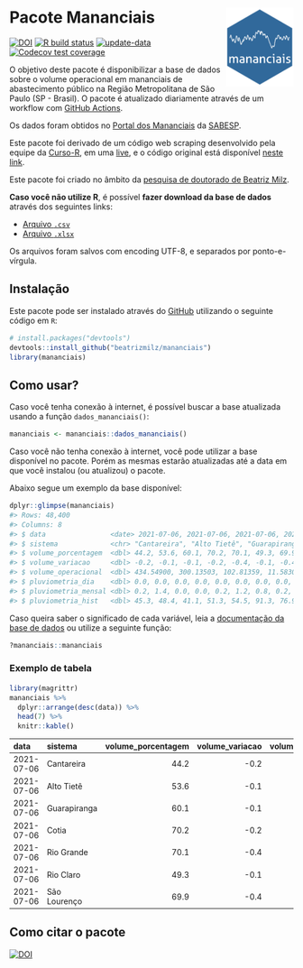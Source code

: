 
<!-- README.md is generated from README.Rmd. Please edit that file -->

# Pacote Mananciais <img src="man/figures/hexlogo.png" align="right" width = "120px"/>

<!-- badges: start -->

[![DOI](https://zenodo.org/badge/DOI/10.5281/zenodo.4733056.svg)](https://doi.org/10.5281/zenodo.4733056)
[![R build
status](https://github.com/beatrizmilz/mananciais/workflows/R-CMD-check/badge.svg)](https://github.com/beatrizmilz/mananciais/actions)
[![update-data](https://github.com/beatrizmilz/mananciais/actions/workflows/2-update_data.yaml/badge.svg)](https://github.com/beatrizmilz/mananciais/actions/workflows/2-update_data.yaml)
[![Codecov test
coverage](https://codecov.io/gh/beatrizmilz/mananciais/branch/master/graph/badge.svg)](https://codecov.io/gh/beatrizmilz/mananciais?branch=master)
<!-- badges: end -->

O objetivo deste pacote é disponibilizar a base de dados sobre o volume
operacional em mananciais de abastecimento público na Região
Metropolitana de São Paulo (SP - Brasil). O pacote é atualizado
diariamente através de um workflow com [GitHub
Actions](https://github.com/beatrizmilz/mananciais/actions).

Os dados foram obtidos no [Portal dos
Mananciais](http://mananciais.sabesp.com.br/Situacao) da
[SABESP](http://site.sabesp.com.br/site/Default.aspx).

Este pacote foi derivado de um código web scraping desenvolvido pela
equipe da [Curso-R](https://www.curso-r.com/), em uma
[live](https://youtu.be/jvZIxrMmOcQ), e o código original está
disponível [neste
link](https://github.com/curso-r/lives/blob/master/drafts/20200730_scraper_sabesp.R).

Este pacote foi criado no âmbito da [pesquisa de doutorado de Beatriz
Milz](https://beatrizmilz.github.io/tese/).

**Caso você não utilize R**, é possível **fazer download da base de
dados** através dos seguintes links:

  - [Arquivo
    `.csv`](https://github.com/beatrizmilz/mananciais/raw/master/inst/extdata/mananciais.csv)
  - [Arquivo
    `.xlsx`](https://github.com/beatrizmilz/mananciais/blob/master/inst/extdata/mananciais.xlsx?raw=true)

Os arquivos foram salvos com encoding UTF-8, e separados por
ponto-e-vírgula.

## Instalação

Este pacote pode ser instalado através do [GitHub](https://github.com/)
utilizando o seguinte código em `R`:

``` r
# install.packages("devtools")
devtools::install_github("beatrizmilz/mananciais")
library(mananciais)
```

## Como usar?

Caso você tenha conexão à internet, é possível buscar a base atualizada
usando a função `dados_mananciais()`:

``` r
mananciais <- mananciais::dados_mananciais() 
```

Caso você não tenha conexão à internet, você pode utilizar a base
disponível no pacote. Porém as mesmas estarão atualizadas até a data em
que você instalou (ou atualizou) o pacote.

Abaixo segue um exemplo da base disponível:

``` r
dplyr::glimpse(mananciais)
#> Rows: 48,400
#> Columns: 8
#> $ data                <date> 2021-07-06, 2021-07-06, 2021-07-06, 2021-07-06, 2…
#> $ sistema             <chr> "Cantareira", "Alto Tietê", "Guarapiranga", "Cotia…
#> $ volume_porcentagem  <dbl> 44.2, 53.6, 60.1, 70.2, 70.1, 49.3, 69.9, 44.4, 53…
#> $ volume_variacao     <dbl> -0.2, -0.1, -0.1, -0.2, -0.4, -0.1, -0.4, -0.1, -0…
#> $ volume_operacional  <dbl> 434.54900, 300.13503, 102.81359, 11.58303, 78.6017…
#> $ pluviometria_dia    <dbl> 0.0, 0.0, 0.0, 0.0, 0.0, 0.0, 0.0, 0.0, 0.8, 0.0, …
#> $ pluviometria_mensal <dbl> 0.2, 1.4, 0.0, 0.0, 0.2, 1.2, 0.8, 0.2, 1.4, 0.0, …
#> $ pluviometria_hist   <dbl> 45.3, 48.4, 41.1, 51.3, 54.5, 91.3, 76.9, 45.3, 48…
```

Caso queira saber o significado de cada variável, leia a [documentação
da base de
dados](https://beatrizmilz.github.io/mananciais/reference/mananciais.html)
ou utilize a seguinte função:

``` r
?mananciais::mananciais
```

### Exemplo de tabela

``` r
library(magrittr)
mananciais %>% 
  dplyr::arrange(desc(data)) %>% 
  head(7) %>%
  knitr::kable()
```

| data       | sistema      | volume\_porcentagem | volume\_variacao | volume\_operacional | pluviometria\_dia | pluviometria\_mensal | pluviometria\_hist |
| :--------- | :----------- | ------------------: | ---------------: | ------------------: | ----------------: | -------------------: | -----------------: |
| 2021-07-06 | Cantareira   |                44.2 |            \-0.2 |           434.54900 |                 0 |                  0.2 |               45.3 |
| 2021-07-06 | Alto Tietê   |                53.6 |            \-0.1 |           300.13503 |                 0 |                  1.4 |               48.4 |
| 2021-07-06 | Guarapiranga |                60.1 |            \-0.1 |           102.81359 |                 0 |                  0.0 |               41.1 |
| 2021-07-06 | Cotia        |                70.2 |            \-0.2 |            11.58303 |                 0 |                  0.0 |               51.3 |
| 2021-07-06 | Rio Grande   |                70.1 |            \-0.4 |            78.60178 |                 0 |                  0.2 |               54.5 |
| 2021-07-06 | Rio Claro    |                49.3 |            \-0.1 |             6.73327 |                 0 |                  1.2 |               91.3 |
| 2021-07-06 | São Lourenço |                69.9 |            \-0.4 |            62.12347 |                 0 |                  0.8 |               76.9 |

## Como citar o pacote

[![DOI](https://zenodo.org/badge/DOI/10.5281/zenodo.4733056.svg)](https://doi.org/10.5281/zenodo.4733056)
